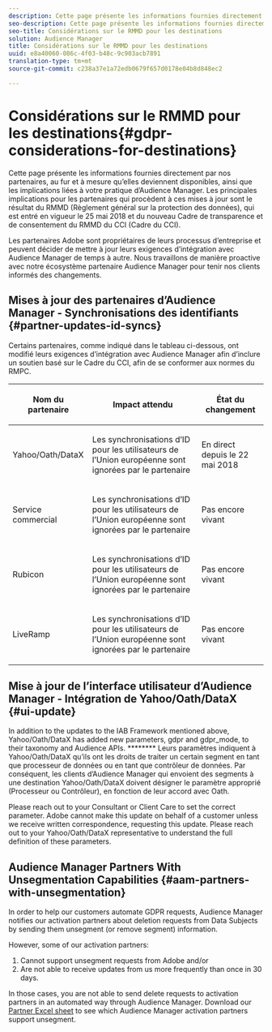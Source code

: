 ```yaml
---
description: Cette page présente les informations fournies directement par nos partenaires, au fur et à mesure qu’elles deviennent disponibles, ainsi que les implications liées à votre pratique d’Audience Manager. Les principales implications pour les partenaires qui procèdent à ces mises à jour sont le résultat du RMMD (Règlement général sur la protection des données), qui est entré en vigueur le 25 mai 2018 et du nouveau Cadre de transparence et de consentement du RMMD du CCI (Cadre du CCI).
seo-description: Cette page présente les informations fournies directement par nos partenaires, au fur et à mesure qu’elles deviennent disponibles, ainsi que les implications liées à votre pratique d’Audience Manager. Les principales implications pour les partenaires qui procèdent à ces mises à jour sont le résultat du RMMD (Règlement général sur la protection des données), qui est entré en vigueur le 25 mai 2018 et du nouveau Cadre de transparence et de consentement du RMMD du CCI (Cadre du CCI).
seo-title: Considérations sur le RMMD pour les destinations
solution: Audience Manager
title: Considérations sur le RMMD pour les destinations
uuid: e8a40060-086c-4f03-b48c-9c903acb7891
translation-type: tm+mt
source-git-commit: c238a37e1a72edb0679f657d0178e04b8d848ec2

---
```



# Considérations sur le RMMD pour les destinations{#gdpr-considerations-for-destinations}

Cette page présente les informations fournies directement par nos partenaires, au fur et à mesure qu’elles deviennent disponibles, ainsi que les implications liées à votre pratique d’Audience Manager. Les principales implications pour les partenaires qui procèdent à ces mises à jour sont le résultat du RMMD (Règlement général sur la protection des données), qui est entré en vigueur le 25 mai 2018 et du nouveau Cadre de transparence et de consentement du RMMD du CCI (Cadre du CCI).

Les partenaires Adobe sont propriétaires de leurs processus d’entreprise et peuvent décider de mettre à jour leurs exigences d’intégration avec Audience Manager de temps à autre. Nous travaillons de manière proactive avec notre écosystème partenaire Audience Manager pour tenir nos clients informés des changements.

## Mises à jour des partenaires d’Audience Manager - Synchronisations des identifiants {#partner-updates-id-syncs}

Certains partenaires, comme indiqué dans le tableau ci-dessous, ont modifié leurs exigences d’intégration avec Audience Manager afin d’inclure un soutien basé sur le Cadre du CCI, afin de se conformer aux normes du RMPC.

<table id="table_335A470D4F10434E9CF587089FB54B0C"> 
 <thead> 
  <tr> 
   <th colname="col1" class="entry"> <p>Nom du partenaire </p> </th> 
   <th colname="col2" class="entry"> <p>Impact attendu </p> </th> 
   <th colname="col3" class="entry"> <p>État du changement </p> </th> 
  </tr>
 </thead>
 <tbody> 
  <tr> 
   <td colname="col1"> <p>Yahoo/Oath/DataX </p> </td> 
   <td colname="col2"> <p>Les synchronisations d’ID pour les utilisateurs de l’Union européenne sont ignorées par le partenaire </p> </td> 
   <td colname="col3"> <p>En direct depuis le 22 mai 2018 </p> </td> 
  </tr> 
  <tr> 
   <td colname="col1"> <p>Service commercial </p> </td> 
   <td colname="col2"> <p>Les synchronisations d’ID pour les utilisateurs de l’Union européenne sont ignorées par le partenaire </p> </td> 
   <td colname="col3"> <p>Pas encore vivant </p> </td> 
  </tr> 
  <tr> 
   <td colname="col1"> <p>Rubicon </p> </td> 
   <td colname="col2"> <p>Les synchronisations d’ID pour les utilisateurs de l’Union européenne sont ignorées par le partenaire </p> </td> 
   <td colname="col3"> <p>Pas encore vivant </p> </td> 
  </tr> 
  <tr> 
   <td colname="col1"> <p>LiveRamp </p> </td> 
   <td colname="col2"> <p>Les synchronisations d’ID pour les utilisateurs de l’Union européenne sont ignorées par le partenaire </p> </td> 
   <td colname="col3"> <p>Pas encore vivant </p> </td> 
  </tr> 
 </tbody> 
</table>

## Mise à jour de l’interface utilisateur d’Audience Manager - Intégration de Yahoo/Oath/DataX {#ui-update}

In addition to the updates to the IAB Framework mentioned above, Yahoo/Oath/DataX has added new parameters, gdpr and gdpr_mode, to their taxonomy and Audience APIs. ******** Leurs paramètres indiquent à Yahoo/Oath/DataX qu’ils ont les droits de traiter un certain segment en tant que processeur de données ou en tant que contrôleur de données. Par conséquent, les clients d’Audience Manager qui envoient des segments à une destination Yahoo/Oath/DataX doivent désigner le paramètre approprié (Processeur ou Contrôleur), en fonction de leur accord avec Oath.

Please reach out to your Consultant or Client Care to set the correct parameter. Adobe cannot make this update on behalf of a customer unless we receive written correspondence, requesting this update. Please reach out to your Yahoo/Oath/DataX representative to understand the full definition of these parameters.

## Audience Manager Partners With Unsegmentation Capabilities {#aam-partners-with-unsegmentation}

In order to help our customers automate GDPR requests, Audience Manager notifies our activation partners about deletion requests from Data Subjects by sending them unsegment (or remove segment) information.

However, some of our activation partners:

1. Cannot support unsegment requests from Adobe and/or
1. Are not able to receive updates from us more frequently than once in 30 days.

In those cases, you are not able to send delete requests to activation partners in an automated way through Audience Manager. Download our [Partner Excel sheet](/help/using/overview/aam-gdpr/assets/AAM-Partners-October2019.xlsx) to see which Audience Manager activation partners support unsegment.
